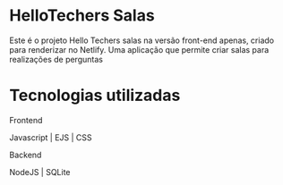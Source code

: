 # HelloTechers Salas

Este é o projeto Hello Techers salas na versão front-end apenas, criado para renderizar no Netlify. Uma aplicação que permite criar salas para realizações de perguntas

# Tecnologias utilizadas

Frontend 

Javascript | EJS | CSS

Backend

NodeJS | SQLite
